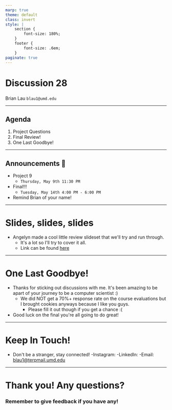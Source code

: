 ```yaml
---
marp: true
theme: default
class: invert
style: |
    section {
        font-size: 180%;
    }
    footer {
        font-size: .6em;
    }
paginate: true
---
```

<!-- 
_paginate: false
_class: invert
-->

# <!--fit--> Discussion 28
<!-- 
_footer: "Credits to Adit Bala for his Marp template"
-->

### 

Brian Lau
`blau1@umd.edu`

---
## Agenda
<!-- 
_footer: "Slides available at [`beelau.vercel.app`](https://beelau.vercel.app)"
-->
1. Project Questions
2. Final Review!
3. One Last Goodbye!
---
## Announcements :mega:
- Project 9
    - `Thursday, May 9th 11:30 PM` 
- Final!!!
    - `Tuesday, May 14th 4:00 PM - 6:00 PM`
- Remind Brian of your name!
---
# Slides, slides, slides
- Angelyn made a cool little review slideset that we'll try and run through.
    - It's a lot so I'll try to cover it all.
    - Link can be found [here](https://docs.google.com/presentation/d/1WMC5hB5W7HSJfH9yQLed-1ufHmeA2_7YSyeRni2608s/edit#slide=id.g2d2555b0177_0_376)
---
# One Last Goodbye!
- Thanks for sticking out discussions with me. It's been amazing to be apart of your journey to be a computer scientist :) 
    - We did NOT get a 70%+ response rate on the course evaluations but I brought cookies anyways because I like you guys.
        - Please fill it out though if you get a chance :(
- Good luck on the final you're all going to do great! 
---
# Keep In Touch!
- Don't be a stranger, stay connected! 
    -Instagram:
    -LinkedIn:
    -Email: blau1@terpmail.umd.edu 

    
---
# Thank you! Any questions?

### Remember to give feedback if you have any!
